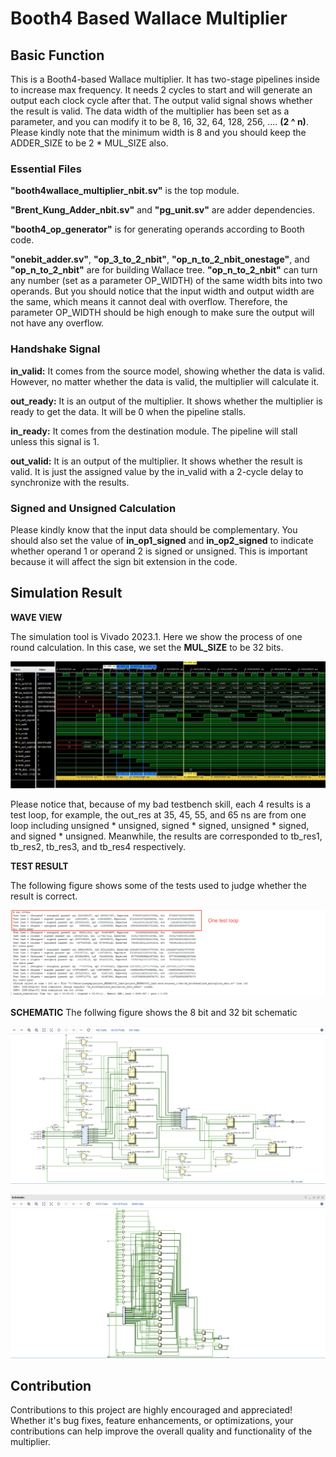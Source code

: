 # Booth4 Based Wallace Multiplier
## Basic Function
This is a Booth4-based Wallace multiplier. It has two-stage pipelines inside to increase max frequency. It needs 2 cycles to start and will generate an output each clock cycle after that. The output valid signal shows whether the result is valid. The data width of the multiplier has been set as a parameter, and you can modify it to be 8, 16, 32, 64, 128, 256, .... **(2 ^ n)**. Please kindly note that the minimum width is 8 and you should keep the ADDER_SIZE to be 2 * MUL_SIZE also.

### Essential Files

**"booth4wallace_multiplier_nbit.sv"** is the top module.

**"Brent_Kung_Adder_nbit.sv"** and **"pg_unit.sv"** are adder dependencies.

**"booth4_op_generator"** is for generating operands according to Booth code.

**"onebit_adder.sv"**, **"op_3_to_2_nbit"**, **"op_n_to_2_nbit_onestage"**, and **"op_n_to_2_nbit"** are for building Wallace tree. **"op_n_to_2_nbit"** can turn any number (set as a parameter OP_WIDTH) of the same width bits into two operands. But you should notice that the input width and output width are the same, which means it cannot deal with overflow. Therefore, the parameter OP_WIDTH should be high enough to make sure the output will not have any overflow.

### Handshake Signal

**in_valid:** It comes from the source model, showing whether the data is valid. However, no matter whether the data is valid, the multiplier will calculate it.

**out_ready:** It is an output of the multiplier. It shows whether the multiplier is ready to get the data. It will be 0 when the pipeline stalls.

**in_ready:** It comes from the destination module. The pipeline will stall unless this signal is 1.

**out_valid:** It is an output of the multiplier. It shows whether the result is valid. It is just the assigned value by the in_valid with a 2-cycle delay to synchronize with the results.

### Signed and Unsigned Calculation
Please kindly know that the input data should be complementary. You should also set the value of __in_op1_signed__ and __in_op2_signed__ to indicate whether operand 1 or operand 2 is signed or unsigned. This is important because it will affect the sign bit extension in the code.

## Simulation Result
**WAVE VIEW**

The simulation tool is Vivado 2023.1. Here we show the process of one round calculation. In this case, we set the __MUL_SIZE__ to be 32 bits.

![alt text](png/Wave.png)

Please notice that, because of my bad testbench skill, each 4 results is a test loop, for example, the out_res at 35, 45, 55, and 65 ns are from one loop including unsigned * unsigned, signed * signed, unsigned * signed, and signed * unsigned. Meanwhile, the results are corresponded to tb_res1, tb_res2, tb_res3, and tb_res4 respectively.

**TEST RESULT**

The following figure shows some of the tests used to judge whether the result is correct.

![alt text](png/Test.png)

**SCHEMATIC**
The follwing figure shows the 8 bit and 32 bit schematic

![alt text](png/schematic_8.png)

![alt text](png/schematic_32.png)

## Contribution
Contributions to this project are highly encouraged and appreciated! Whether it's bug fixes, feature enhancements, or optimizations, your contributions can help improve the overall quality and functionality of the multiplier.